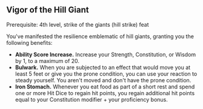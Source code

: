 ## Vigor of the Hill Giant

Prerequisite: 4th level, strike of the giants (hill strike) feat

You've manifested the resilience emblematic of hill giants, granting you the following benefits:

- **Ability Score Increase.** Increase your Strength, Constitution, or Wisdom by 1, to a maximum of 20.
- **Bulwark.** When you are subjected to an effect that would move you at least 5 feet or give you the prone condition, you can use your reaction to steady yourself. You aren't moved and don't have the prone condition.
- **Iron Stomach.** Whenever you eat food as part of a short rest and spend one or more Hit Dice to regain hit points, you regain additional hit points equal to your Constitution modifier + your proficiency bonus.